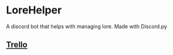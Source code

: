 # LoreHelper
A discord bot that helps with managing lore. Made with Discord.py

## [Trello](https://trello.com/b/D4sVuRDZ/lorehelper)
